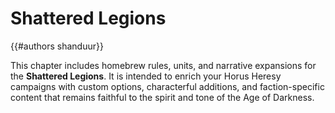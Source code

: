 # Shattered Legions

{{#authors shanduur}}

This chapter includes homebrew rules, units, and narrative expansions for the **Shattered Legions**. It is intended to enrich your Horus Heresy campaigns with custom options, characterful additions, and faction-specific content that remains faithful to the spirit and tone of the Age of Darkness.

